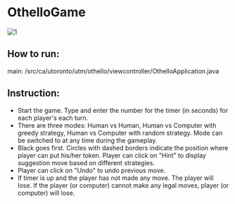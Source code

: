 # OthelloGame
![1](https://user-images.githubusercontent.com/77714062/112713022-d4a71a80-8f0d-11eb-9e8f-38a898853ca5.png)
## How to run: 
main: /src/ca/utoronto/utm/othello/viewcontroller/OthelloApplication.java
## Instruction:
- Start the game. Type and enter the number for the timer (in seconds) for each player's each turn.
- There are three modes: Human vs Human, Human vs Computer with greedy strategy, Human vs Computer with random strategy. Mode can be switched to at any time during the gameplay.
- Black goes first. Circles with dashed borders indicate the position where player can put his/her token. Player can click on "Hint" to display suggestion move based on different strategies.
- Player can click on "Undo" to undo previous move.
- If timer is up and the player has not made any move. The player will lose. If the player (or computer) cannot make any legal moves, player (or computer) will lose.
